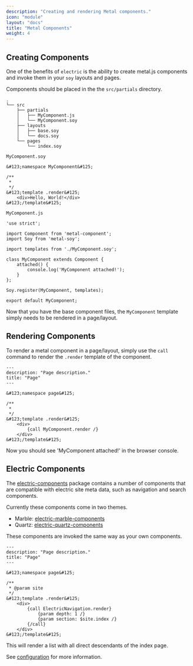 ```yaml
---
description: "Creating and rendering Metal components."
icon: "module"
layout: "docs"
title: "Metal Components"
weight: 4
---
```


<article id="creating">

## Creating Components

One of the benefits of `electric` is the ability to create metal.js components
and invoke them in your `soy` layouts and pages.

Components should be placed in the the `src/partials` directory.

```text/javascript
.
└── src
    ├── partials
    │   ├── MyComponent.js
    │   └── MyComponent.soy
    ├── layouts
    │   ├── base.soy
    │   └── docs.soy
    └── pages
        └── index.soy
```

`MyComponent.soy`

```text/x-soy
&#123;namespace MyComponent&#125;

/**
 *
 */
&#123;template .render&#125;
	<div>Hello, World!</div>
&#123;/template&#125;
```

`MyComponent.js`

```text/javascript
'use strict';

import Component from 'metal-component';
import Soy from 'metal-soy';

import templates from './MyComponent.soy';

class MyComponent extends Component {
	attached() {
		console.log('MyComponent attached!');
	}
};

Soy.register(MyComponent, templates);

export default MyComponent;
```

Now that you have the base component files, the `MyComponent` template simply
needs to be rendered in a page/layout.

</article>

<article id="rendering">

## Rendering Components

To render a metal component in a page/layout, simply use the `call` command to
render the `.render` template of the component.

```text/x-soy
---
description: "Page description."
title: "Page"
---

&#123;namespace page&#125;

/**
 *
 */
&#123;template .render&#125;
	<div>
		{call MyComponent.render /}
	</div>
&#123;/template&#125;
```

Now you should see 'MyComponent attached!' in the browser console.

</article>

<article id="electric_components">

## Electric Components

The [electric-components](https://github.com/wedeploy/electric-components) package
contains a number of components that are compatible with electric site meta
data, such as navigation and search components.

Currently these components come in two themes.

- Marble: [electric-marble-components](https://github.com/wedeploy/electric-marble-components)
- Quartz: [electric-quartz-components](https://github.com/wedeploy/electric-quartz-components)

These components are invoked the same way as your own components.

```text/x-soy
---
description: "Page description."
title: "Page"
---

&#123;namespace page&#125;

/**
 * @param site
 */
&#123;template .render&#125;
	<div>
		{call ElectricNavigation.render}
			{param depth: 1 /}
			{param section: $site.index /}
		{/call}
	</div>
&#123;/template&#125;
```

This will render a list with all direct descendants of the index page.

See [configuration](/docs/configuration.html#options) for more information.

</article>
